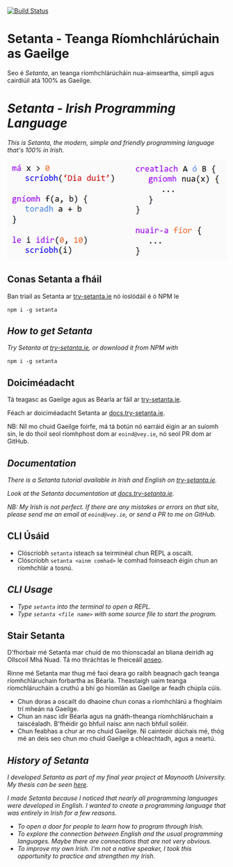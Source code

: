 [![Build Status](https://travis-ci.com/EoinDavey/Setanta.svg?branch=master)](https://travis-ci.com/EoinDavey/Setanta)

# Setanta - Teanga Ríomhchlárúchain as Gaeilge

Seo é *Setanta*, an teanga ríomhchlárúcháin nua-aimseartha, simplí agus cairdiúil atá 100% as Gaeilge.

# *Setanta - Irish Programming Language*

*This is *Setanta*, the modern, simple and friendly programming language that's 100% in Irish.*

![Example slide](docs/assets/images/example_slide.png)

## Conas Setanta a fháil

Ban triail as Setanta ar [try-setanta.ie](https://try-setanta.ie) nó íoslódáil é ó NPM le

```
npm i -g setanta
```

## *How to get Setanta*

*Try Setanta at [try-setanta.ie](https://try-setanta.ie), or download it from NPM with*

```
npm i -g setanta
```

## Doiciméadacht

Tá teagasc as Gaeilge agus as Béarla ar fáil ar [try-setanta.ie](https://try-setanta.ie).

Féach ar doiciméadacht Setanta ar [docs.try-setanta.ie](http://docs.try-setanta.ie).

NB: Níl mo chuid Gaeilge foirfe, má tá botún nó earráid éigin ar an suíomh sin, le do thoil seol ríomhphost dom ar `eoind@vey.ie`, nó seol PR dom ar GitHub.

## *Documentation*

*There is a Setanta tutorial available in Irish and English on
[try-setanta.ie](https://try-setanta.ie).*

*Look at the Setanta documentation at [docs.try-setanta.ie](http://docs.try-setanta.ie).*

*NB: My Irish is not perfect. If there are any mistakes or errors on that site, please send me an email at `eoind@vey.ie`, or send a PR to me on GitHub.*

## CLI Úsáid

- Clóscríobh `setanta` isteach sa teirminéal chun REPL a oscailt.
- Clóscríobh `setanta <ainm comhad>` le comhad foinseach éigin chun an ríomhchlár a tosnú.

## *CLI Usage*

- *Type `setanta` into the terminal to open a REPL.*
- *Type `setanta <file name>` with some source file to start the program.*

## Stair Setanta

D'fhorbair mé Setanta mar chuid de mo thionscadal an bliana deiridh ag Ollscoil Mhá Nuad. Tá mo thráchtas le fheiceáil [anseo](https://github.com/EoinDavey/Setanta-site/raw/master/notes/out/final-report.pdf).

Rinne mé Setanta mar thug mé faoi deara go raibh beagnach gach teanga ríomhchláruchain forbartha as Béarla. Theastaigh uaim teanga ríomchlárucháin a cruthú a bhí go hiomlán as Gaeilge ar feadh chúpla cúis.

- Chun doras a oscailt do dhaoine chun conas a ríomhchlárú a fhoghlaim trí mheán na Gaeilge.
- Chun an nasc idir Béarla agus na gnáth-theanga ríomhchláruchain a taiscéaladh. B'fhéidir go bhfuil naisc ann nach bhfuil soiléir.
- Chun feabhas a chur ar mo chuid Gaeilge. Ní cainteoir dúchais mé, thóg mé an deis seo chun mo chuid Gaeilge a chleachtadh, agus a neartú.


## *History of Setanta*

*I developed Setanta as part of my final year project at Maynooth University. My thesis can be seen [here](https://github.com/EoinDavey/Setanta-site/raw/master/notes/out/final-report.pdf).*

*I made Setanta because I noticed that nearly all programming languages were developed in English. I wanted to create a programming language that was entirely in Irish for a few reasons.*

- *To open a door for people to learn how to program through Irish.*
- *To explore the connection between English and the usual programming languages. Maybe there are connections that are not very obvious.*
- *To improve my own Irish. I'm not a native speaker, I took this opportunity to practice and strengthen my Irish.*
